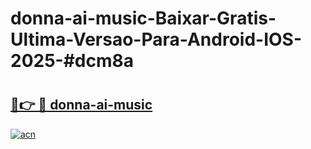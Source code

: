 # donna-ai-music-Baixar-Gratis-Ultima-Versao-Para-Android-IOS-2025-#dcm8a

# <h2><a href="https://ainizakaria.my?title=donna-ai-music&ref=24M">🔗👉 🔴 donna-ai-music</a></h2>

[![acn](https://github.com/user-attachments/assets/0f9c940e-d8b0-45ae-aac7-cd30a18b3e1c)](https://ainizakaria.my?title=donna-ai-music&ref=24M)

